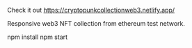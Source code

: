    Check it out https://cryptopunkcollectionweb3.netlify.app/


Responsive web3 NFT collection from ethereum test network.

npm install
npm start
